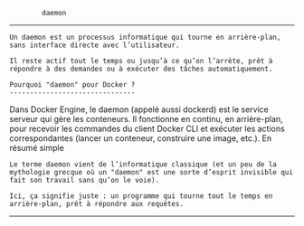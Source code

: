 			daemon 
*************************************************************************************

    Un daemon est un processus informatique qui tourne en arrière-plan, sans interface directe avec l’utilisateur.

    Il reste actif tout le temps ou jusqu’à ce qu’on l’arrête, prêt à répondre à des demandes ou à exécuter des tâches automatiquement.

	Pourquoi "daemon" pour Docker ?
	-------------------------------

Dans Docker Engine, le daemon (appelé aussi dockerd) est le service serveur qui gère les conteneurs. Il fonctionne en continu, en arrière-plan, pour recevoir les commandes du client Docker CLI et exécuter les actions correspondantes (lancer un conteneur, construire une image, etc.).
En résumé simple

    Le terme daemon vient de l’informatique classique (et un peu de la mythologie grecque où un "daemon" est une sorte d’esprit invisible qui fait son travail sans qu’on le voie).

    Ici, ça signifie juste : un programme qui tourne tout le temps en arrière-plan, prêt à répondre aux requêtes.

**********************************************************************************
